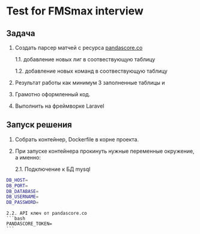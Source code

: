 # Test for FMSmax interview

## Задача
1. Создать парсер матчей с ресурса  [pandascore.co](https://developers.pandascore.co/doc/index_csgo.htm#operation/get_csgo_matches_running)

    1.1. добавление новых лиг в соотвествующую таблицу

    1.2. добавление новых команд в соотвествующую таблицу
2. Результат работы как минимум 3 заполненные таблицы и
3. Грамотно оформленный код.
4. Выполнить на фреймворке Laravel

## Запуск решения
1. Собрать контейнер, Dockerfile в корне проекта.
2. При запуске контейнера прокинуть нужные переменные окружение, а именно:

    2.1. Подключение к БД mysql
```bash
DB_HOST=
DB_PORT=
DB_DATABASE=
DB_USERNAME=
DB_PASSWORD=
```

    2.2. API ключ от pandascore.co
    ```bash
    PANDASCORE_TOKEN=
    ```